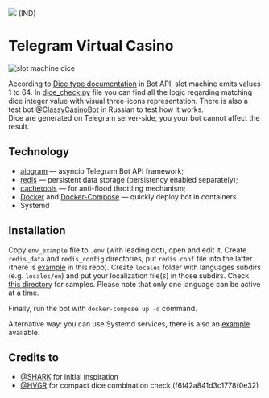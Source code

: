 [<img src="https://img.shields.io/badge/Telegram-%40ClassyCasinoBot-blue">](https://t.me/ClassyCasinoBot) (IND)

# Telegram Virtual Casino


![slot machine dice](https://github.com/sincryptshark/tele-casino-bot/raw/main/tele-casino-bot/repo_images/slot_machine.png)

According to [Dice type documentation](https://core.telegram.org/bots/api#dice) in Bot API, slot machine 
emits values 1 to 64. In [dice_check.py](bot/dice_check.py) file you can find all the logic regarding 
matching dice integer value with visual three-icons representation. There is also a test bot [@ClassyCasinoBot](https://t.me/ClassyCasinoBot) 
in Russian to test how it works.  
Dice are generated on Telegram server-side, you your bot cannot affect the result.

## Technology

* [aiogram](https://github.com/aiogram/aiogram) — asyncio Telegram Bot API framework;
* [redis](https://redis.io) — persistent data storage (persistency enabled separately);
* [cachetools](https://cachetools.readthedocs.io/en/stable) — for anti-flood throttling mechanism;
* [Docker](https://www.docker.com) and [Docker-Compose](https://docs.docker.com/compose) — quickly deploy bot in containers.
* Systemd

## Installation

Copy `env_example` file to `.env` (with leading dot), open and edit it. Create `redis_data` and `redis_config` 
directories, put `redis.conf` file into the latter (there is [example](redis.example.conf) in this repo). 
Create `locales` folder with languages subdirs (e.g. `locales/en`) and put your localization file(s) in those subdirs. 
Check [this directory](bot/locales/example) for samples. Please note that only one language can be active at a time.

Finally, run the bot with `docker-compose up -d` command.

Alternative way: you can use Systemd services, there is also an [example](casino-bot.example.service) available.

## Credits to

* [@SHARK](https://t.me/menasting) for initial inspiration
* [@HVGR](https://t.me/hvgrg) for compact dice combination check (f6f42a841d3c1778f0e32)
